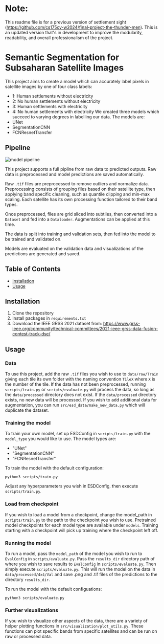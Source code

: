 # Note:
This readme file is for a previous version of settlement sight (https://github.com/cs175cv-w2024/final-project-the-thunder-men). This is an updated version that's in development to improve the modularity, readability, and overall professionalism of the project. 


# Semantic Segmentation for Subsaharan Satellite Images

This project aims to create a model which can accurately label pixels in satellite images by one of four class labels:

- 1: Human settlements without electricity
- 2: No human settlements without electricity
- 3: Human settlements with electricity
- 4: No human settlements with electricity
  We created three models which succeed to varying degrees in labelling our data.
  The models are:
- UNet
- SegmentationCNN
- FCNResnetTransfer

## Pipeline

![model pipeline](https://github.com/cs175cv-w2024/final-project-the-thunder-men/assets/116922352/b33daac7-c987-46e7-b37c-d574276759d1)

This project supports a full pipline from raw data to predicted outputs. Raw data is preprocessed and model predictions are saved automatically.

Raw `.tif` files are preprocessed to remove outliers and normalize data. Preprocessing consists of grouping files based on their satellite type, then applying band specific cleaning, such as quantile clipping and min-max scaling. Each satellite has its own processing function tailored to their band types.

Once preprocessed, files are grid sliced into subtiles, then converted into a `Dataset` and fed into a `Dataloader`. Augmentations can be applied at this time.

The data is split into training and validation sets, then fed into the model to be trained and validated on.

Models are evaluated on the validation data and visualizations of the predictions are generated and saved.

## Table of Contents

- [Installation](#installation)
- [Usage](#usage)

## Installation

1. Clone the repository
2. Install packages in `requirements.txt`
3. Download the IEEE GRSS 2021 dataset from: https://www.grss-ieee.org/community/technical-committees/2021-ieee-grss-data-fusion-contest-track-dse/

## Usage

### Data

To use this project, add the raw `.tif` files you wish to use to `data/raw/Train` giving each tile its own folder with the naming convention `TileX` where `X` is the number of the tile. If the data has not been preprocessed, running `scripts/train.py` or `scripts/evaluate.py` will process the data, so long as the `data/processed` directory does not exist. If the `data/processed` directory exists, no new data will be processed. If you wish to add additional data for augmentation, you can run `src/esd_data/make_new_data.py` which will duplicate the dataset.

### Training the model

To train your own model, set up ESDConfig in `scripts/train.py` with the `model_type` you would like to use. The model types are:

- "UNet"
- "SegmentationCNN"
- "FCNResnetTransfer"

To train the model with the default configuration:

```
python3 scripts/train.py
```

Adjust any hyperparameters you wish in ESDConfig, then execute `scripts/train.py`.

### Load from checkpoint

If you wish to load a model from a checkpoint, change the model_path in `scripts/train.py` to the path to the checkpoint you wish to use. Pretrained model checkpoints for each model type are available under `models`. Training starting with a checkpoint will pick up training where the checkpoint left off.

### Running the model

To run a model, pass the `model_path` of the model you wish to run to `EvalConfig` in `scripts/evaluate.py`. Pass the `results_dir` directory path of where you wish to save results to `EvalConfig` in `scripts/evaluate.py`. Then simply execute `scripts/evaluate.py`. This will run the model on the data in `data/processed/4x4/Val` and save .png and .tif files of the predictions to the directory `results_dir`.

To run the model with the default configuations:

```
python3 scripts/evaluate.py
```

### Further visualizations

If you wish to visualize other aspects of the data, there are a variety of helper plotting functions in `src/visualization/plot_utils.py`. These functions can plot specific bands from specific satellites and can be run on raw or processed data.
